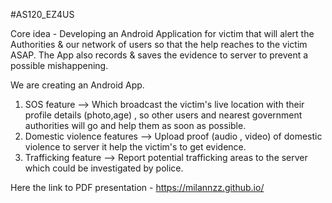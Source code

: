 #AS120_EZ4US

Core idea -
Developing an Android Application for victim that will alert the Authorities & our network of 
users so that the help reaches to the victim ASAP. The App also records & saves the evidence 
to server to prevent a possible mishappening.

We are creating an Android App.
1. SOS feature --> Which broadcast the victim's live location with their profile details (photo,age) , so other users and nearest government authorities will go and help them as soon as possible.
2. Domestic violence features --> Upload proof (audio , video)  of domestic violence to server it help the victim's to get evidence.
3. Trafficking feature --> Report potential trafficking areas to the server which could be investigated by police. 

Here the link to PDF presentation -
https://milannzz.github.io/
